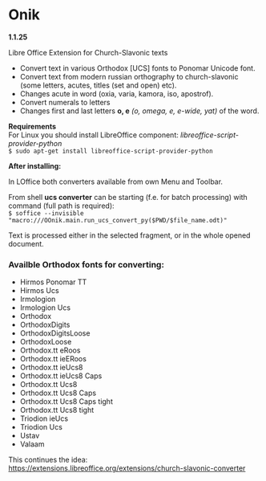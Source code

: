 # Onik

**1.1.25**

Libre Office Extension for Church-Slavonic texts  

<ul>
<li>Convert text in various Orthodox [UCS] fonts to Ponomar Unicode font.</li>  
<li>Convert text from modern russian orthography to church-slavonic (some letters, acutes, titles (set and open) etc).</li>  
<li>Changes acute in word (oxia, varia, kamora, iso, apostrof).</li>  
<li>Convert numerals to letters</li>
<li>Changes first and last letters <strong>о, е</strong> <i>(o, omega, e, e-wide, yat)</i> of the word.</li>
</ul>

**Requirements**  
For Linux you should install LibreOffice component: *libreoffice-script-provider-python*  
``$ sudo apt-get install libreoffice-script-provider-python``  

**After installing:**  

In LOffice both converters available from own Menu and Toolbar.

From shell **ucs converter** can be starting (f.e. for batch processing) with command (full path is required):  
``$ soffice --invisible "macro:///OOnik.main.run_ucs_convert_py($PWD/$file_name.odt)"``  


Text is processed either in the selected fragment, or in the whole opened document.

### Availble Orthodox fonts for converting:  
<ul> 
<li>Hirmos Ponomar TT</li>
<li>Hirmos Ucs</li>
<li>Irmologion</li>
<li>Irmologion Ucs</li>
<li>Orthodox</li>
<li>OrthodoxDigits</li>
<li>OrthodoxDigitsLoose</li>
<li>OrthodoxLoose</li>
<li>Orthodox.tt eRoos</li>
<li>Orthodox.tt ieERoos</li>
<li>Orthodox.tt ieUcs8</li>
<li>Orthodox.tt ieUcs8 Caps</li>
<li>Orthodox.tt Ucs8</li>
<li>Orthodox.tt Ucs8 Caps</li>
<li>Orthodox.tt Ucs8 Caps tight</li>
<li>Orthodox.tt Ucs8 tight</li>
<li>Triodion ieUcs</li>
<li>Triodion Ucs</li>
<li>Ustav</li>
<li>Valaam</li>
</ul>  

This continues the idea:  
https://extensions.libreoffice.org/extensions/church-slavonic-converter
